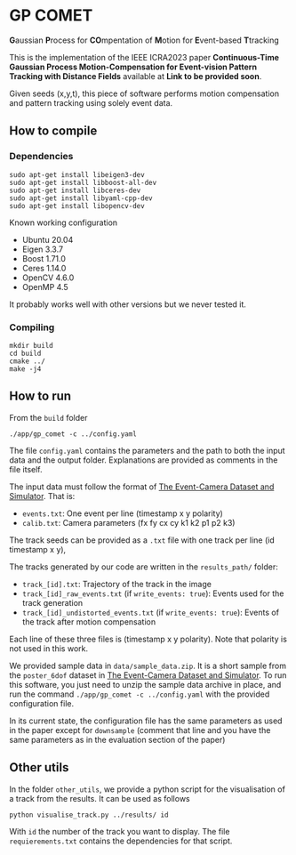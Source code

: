 # GP COMET

**G**aussian **P**rocess for **CO**mpentation of **M**otion for **E**vent-based **T**tracking

This is the implementation of the IEEE ICRA2023 paper __Continuous-Time Gaussian Process Motion-Compensation for Event-vision Pattern Tracking with Distance Fields__ available at __Link to be provided soon__.


Given seeds (x,y,t), this piece of software performs motion compensation and pattern tracking using solely event data.



## How to compile

### Dependencies

```
sudo apt-get install libeigen3-dev
sudo apt-get install libboost-all-dev
sudo apt-get install libceres-dev
sudo apt-get install libyaml-cpp-dev
sudo apt-get install libopencv-dev
```

Known working configuration

- Ubuntu 20.04
- Eigen 3.3.7
- Boost 1.71.0
- Ceres 1.14.0
- OpenCV 4.6.0
- OpenMP 4.5

It probably works well with other versions but we never tested it.


### Compiling
```
mkdir build
cd build
cmake ../
make -j4
```


## How to run

From the `build` folder
```
./app/gp_comet -c ../config.yaml
```

The file `config.yaml` contains the parameters and the path to both the input data and the output folder.
Explanations are provided as comments in the file itself.

The input data must follow the format of [The Event-Camera Dataset and Simulator](https://rpg.ifi.uzh.ch/davis_data.html).
That is:

- `events.txt`: One event per line (timestamp x y polarity)
- `calib.txt`: Camera parameters (fx fy cx cy k1 k2 p1 p2 k3)

The track seeds can be provided as a `.txt` file with one track per line (id timestamp x y),

The tracks generated by our code are written in the `results_path/` folder:

- `track_[id].txt`: Trajectory of the track in the image
- `track_[id]_raw_events.txt` (if `write_events: true`): Events used for the track generation
- `track_[id]_undistorted_events.txt` (if `write_events: true`): Events of the track after motion compensation

Each line of these three files is (timestamp x y polarity).
Note that polarity is not used in this work.

We provided sample data in `data/sample_data.zip`.
It is a short sample from the `poster_6dof` dataset in [The Event-Camera Dataset and Simulator](https://rpg.ifi.uzh.ch/davis_data.html).
To run this software, you just need to unzip the sample data archive in place, and run the command `./app/gp_comet -c ../config.yaml` with the provided configuration file.

In its current state, the configuration file has the same parameters as used in the paper except for `downsample` (comment that line and you have the same parameters as in the evaluation section of the paper)


## Other utils

In the folder `other_utils`, we provide a python script for the visualisation of a track from the results. 
It can be used as follows
```
python visualise_track.py ../results/ id
```
With `id` the number of the track you want to display.
The file `requierements.txt` contains the dependencies for that script.
